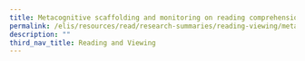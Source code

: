 ```yaml
---
title: Metacognitive scaffolding and monitoring on reading comprehension
permalink: /elis/resources/read/research-summaries/reading-viewing/metacognitive-scaffold-reading-comprehension/
description: ""
third_nav_title: Reading and Viewing
---
```

